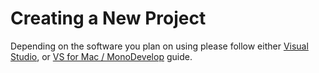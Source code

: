 # Creating a New Project

Depending on the software you plan on using please follow either [Visual Studio](1_creating_a_new_project_vs.md), or [VS for Mac / MonoDevelop](1_creating_a_new_project_md.md) guide.
